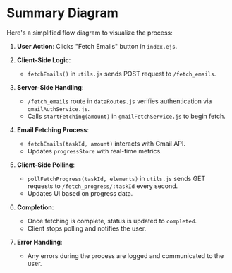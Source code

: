 
# Summary Diagram

Here's a simplified flow diagram to visualize the process:

1. **User Action**: Clicks "Fetch Emails" button in `index.ejs`.

2. **Client-Side Logic**:  
   - `fetchEmails()` in `utils.js` sends POST request to `/fetch_emails`.

3. **Server-Side Handling**:  
   - `/fetch_emails` route in `dataRoutes.js` verifies authentication via `gmailAuthService.js`.  
   - Calls `startFetching(amount)` in `gmailFetchService.js` to begin fetch.

4. **Email Fetching Process**:  
   - `fetchEmails(taskId, amount)` interacts with Gmail API.  
   - Updates `progressStore` with real-time metrics.

5. **Client-Side Polling**:  
   - `pollFetchProgress(taskId, elements)` in `utils.js` sends GET requests to `/fetch_progress/:taskId` every second.  
   - Updates UI based on progress data.

6. **Completion**:  
   - Once fetching is complete, status is updated to `completed`.  
   - Client stops polling and notifies the user.

7. **Error Handling**:  
   - Any errors during the process are logged and communicated to the user.
